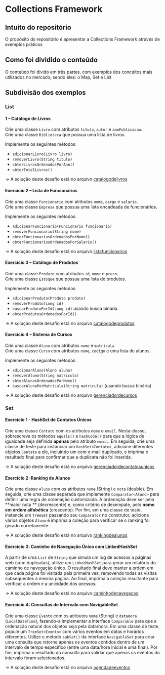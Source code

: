 # Collections Framework

## Intuito do repositório

O propósito do repositório é apresentar a Collections Framework através de exemplos práticos

## Como foi dividido o conteúdo

O conteúdo foi divido em três partes, com exemplos dos conceitos mais utilizados no mercado, sendo eles: o Map, Set e
List

## Subdivisão dos exemplos

### List

#### 1 – Catálogo de Livros

Crie uma classe `Livro` com atributos `titulo`, `autor` e `anoPublicacao`.  
Crie uma classe `Biblioteca` que possua uma lista de livros.

Implemente os seguintes métodos:

- `adicionarLivro(Livro livro)`
- `removerLivro(String titulo)`
- `obterLivrosOrdenadosPorAno()`
- `obterTotalLivros()`

-> A solução deste desafio está no
arquivo [catalogodelivros](https://github.com/lsantanadev/collections-framework-exercicios/blob/b84653105dbebce502cfaaeb476af182ec3f4aa9/src/src/main/java/List/catalogodelivros)

#### Exercício 2 – Lista de Funcionários

Crie uma classe `Funcionario` com atributos `nome`, `cargo` e `salario`.  
Crie uma classe `Empresa` que possua uma lista encadeada de funcionários.

Implemente os seguintes métodos:

- `adicionarFuncionario(Funcionario funcionario)`
- `removerFuncionario(String nome)`
- `obterFuncionariosOrdenadosPorNome()`
- `obterFuncionariosOrdenadosPorSalario()`

-> A solução deste desafio está no
arquivo [listafuncionarios](https://github.com/lsantanadev/collections-framework-exercicios/blob/2cd534f0f7b15f069056671ac7edc93a0c0b273c/src/src/main/java/List/listafuncionarios)

#### Exercício 3 – Catálogo de Produtos

Crie uma classe `Produto` com atributos `id`, `nome` e `preco`.  
Crie uma classe `Estoque` que possua uma lista de produtos.

Implemente os seguintes métodos:

- `adicionarProduto(Produto produto)`
- `removerProduto(Long id)`
- `buscarProdutoPorId(Long id)` usando busca binária.
- `obterProdutosOrdenadosPorId()`

-> A solução deste desafio está no
arquivo [catalogodeprodutos](https://github.com/lsantanadev/collections-framework-exercicios/blob/5ab1b36e40727fb0ea4810d079bb57e71942d42a/src/src/main/java/List/catalogodeprodutos)

#### Exercício 4 – Sistema de Cursos

Crie uma classe `Aluno` com atributos `nome` e `matricula`.  
Crie uma classe `Curso` com atributos `nome`, `codigo` e uma lista de alunos.

Implemente os seguintes métodos:

- `adicionarAluno(Aluno aluno)`
- `removerAluno(String matricula)`
- `obterAlunosOrdenadosPorNome()`
- `buscarAlunoPorMatricula(String matricula)` (usando busca binária)

-> A solução deste desafio está no
arquivo [gerenciadordecursos](https://github.com/lsantanadev/collections-framework-exercicios/blob/9b7b823b2856feee17ef1c07fbd141a14b7152fc/src/src/main/java/List/gerenciadordecursos)

### Set

#### Exercício 1 - HashSet de Contatos Únicos

Crie uma classe `Contato` com os atributos `nome` e `email`. Nesta classe, sobrescreva os métodos `equals()` e
`hashCode()` para que a lógica de igualdade seja definida **apenas** pelo atributo `email`. Em seguida, crie uma classe
de teste para instanciar um `HashSet<Contato>`, adicione diferentes objetos `Contato` a ele, incluindo um com e-mail
duplicado, e imprima o resultado final para confirmar que a duplicata não foi inserida.

-> A solução deste desafio está no
arquivo [gerenciadordecontatosunicos](https://github.com/lsantanadev/collections-framework-exercicios/blob/f3a70a330b9ff46b871ed17c868b87f4293093d5/src/src/main/java/Set/gerenciadordecontatosunicos)

#### Exercício 2: Ranking de Alunos

Crie uma classe `Aluno` com os atributos `nome` (String) e `nota` (double). Em seguida, crie uma classe separada que
implemente `Comparator<Aluno>` para definir uma regra de ordenação customizada. A ordenação deve ser pela **maior nota
** (decrescente) e, como critério de desempate, pelo **nome em ordem alfabética** (crescente). Por fim, em uma classe de
teste, instancie um `TreeSet` passando seu `Comparator` no construtor, adicione vários objetos `Aluno` e imprima a
coleção para verificar se o ranking foi gerado corretamente.

-> A solução deste desafio está no
arquivo [rankingdealunos](https://github.com/lsantanadev/collections-framework-exercicios/blob/360bf0cadab6f9f82c245c08fc56d4fd2be43aa9/src/src/main/java/Set/rankingdealunos)

#### Exercício 3: Caminho de Navegação Único com LinkedHashSet

A partir de uma `List` de `String` que simula um log de acessos a páginas web (com duplicatas), utilize um
`LinkedHashSet` para gerar um relatório do caminho de navegação único. O resultado final deve manter a ordem em que cada
página foi visitada pela primeira vez, removendo todas as visitas subsequentes à mesma página. Ao final, imprima a
coleção resultante para verificar a ordem e a unicidade dos acessos.

-> A solução deste desafio está no
arquivo [caminhodenavegacao](https://github.com/lsantanadev/collections-framework-exercicios/blob/e40f5282b491c951a77e74023d28aea1977ba699/src/src/main/java/Set/caminhodenavegacao/test)

#### Exercício 4: Consultas de Intervalo com NavigableSet

Crie uma classe `Evento` com os atributos `nome` (String) e `dataHora` (`LocalDateTime`), fazendo-a implementar a
interface `Comparable` para que a ordenação natural dos objetos seja pela data/hora. Em uma classe de teste, popule um
`TreeSet<Evento>` com vários eventos em datas e horários diferentes. Utilize o método `subSet()` da interface
`NavigableSet` para criar uma consulta que retorne apenas os eventos contidos dentro de um intervalo de tempo
específico (entre uma data/hora inicial e uma final). Por fim, imprima o resultado da consulta para validar que apenas
os eventos do intervalo foram selecionados.

-> A solução deste desafio está no
arquivo [agendadeeventos](https://github.com/lsantanadev/collections-framework-exercicios/blob/30e08cae878863f2ac1495850ed8c0acdd24d3c3/src/src/main/java/Set/agendadeeventos)